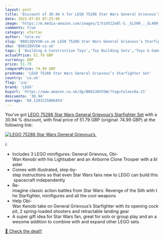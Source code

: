 ```yaml
---
layout: post
title: 'Discount of 30.94 % for LEGO 75286 Star Wars General Grievous’s '
date: 2021-07-03 07:25:48
image: 'https://m.media-amazon.com/images/I/51dV22oBl-S._SL500_._SL400_.jpg'
comments: true
category: ofertas
author: 'tole.es'
slug: 'B0813QVVSW-co.uk LEGO 75286 Star Wars General Grievous’s Starfighter Set'
sku: 'B0813QVVSW-co.uk'
tags: [ 'Building & Construction Toys','Toy Building Sets','Toys & Games','Toys Store','lego', ]
actualPrice: 51.79 GBP
currency: GBP
price: 51.79
comparePrice: 74.99 GBP
prodname: 'LEGO 75286 Star Wars General Grievous’s Starfighter Set'
country: 'co.uk'
flag: '🇬🇧'
brand: 'LEGO'
buyurl: 'https://www.amazon.co.uk/dp/B0813QVVSW/?tag=tolees0a-21'
descuento: '30.94'
average: '68.1203225806454'
---
```


You've got [LEGO 75286 Star Wars General Grievous’s Starfighter Set](https://www.amazon.co.uk/dp/B0813QVVSW/?tag=tolees0a-21) with a  30.94 % discount, with final price of 51.79 GBP (original: 74.99 GBP) at the following link:

[![LEGO 75286 Star Wars General Grievous’s ](https://m.media-amazon.com/images/I/51dV22oBl-S._SL500_._SL400_.jpg)](https://www.amazon.co.uk/dp/B0813QVVSW/?tag=tolees0a-21)

ℹ️:

- Includes 3 LEGO minifigures: General Grievous, Obi-Wan Kenobi with his Lightsaber and an Airborne Clone Trooper with a blaster
- Comes with illustrated, step-by-step instructions so that even Star Wars fans new to LEGO can build this spacecraft independently
- Re-imagine classic action battles from Star Wars: Revenge of the Sith with the Starfighter, minifigures and all the cool weapons
- Help Obi-Wan Kenobi take on General Grievous’s Starfighter with its opening cockpit, 2 spring-loaded shooters and retractable landing gear
- A super gift idea for Star Wars fan, great for solo or group play and an awesome addition to combine with and expand other LEGO sets

[🛒 Check the deal!!](https://www.amazon.co.uk/dp/B0813QVVSW/?tag=tolees0a-21)
